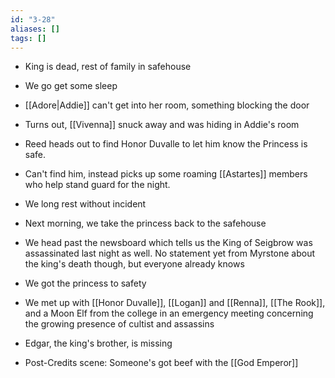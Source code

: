 ```yaml
---
id: "3-28"
aliases: []
tags: []
---
```


- King is dead, rest of family in safehouse
- We go get some sleep
- [[Adore|Addie]] can't get into her room, something blocking the door
- Turns out, [[Vivenna]] snuck away and was hiding in Addie's room
- Reed heads out to find Honor Duvalle to let him know the Princess is safe.
- Can't find him, instead picks up some roaming [[Astartes]] members who help stand guard for the night.
- We long rest without incident
- Next morning, we take the princess back to the safehouse
- We head past the newsboard which tells us the King of Seigbrow was assassinated last night as well. No statement yet from Myrstone about the king's death though, but everyone already knows
- We got the princess to safety
- We met up with [[Honor Duvalle]], [[Logan]] and [[Renna]], [[The Rook]], and a Moon Elf from the college in an emergency meeting concerning the growing presence of cultist and assassins
- Edgar, the king's brother, is missing

- Post-Credits scene: Someone's got beef with the [[God Emperor]]
